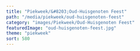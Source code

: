 ```yaml
---
title: "Piekweek/&#8203;Oud-Huisgenoten Feest"
path: "/media/piekweek/oud-huisgenoten-feest"
category: "images/Piekweek/Oud-Huisgenoten Feest"
featuredImage: "oud-huisgenoten-feest.jpg"
theme: "piekweek"
sort: 580
---
```

